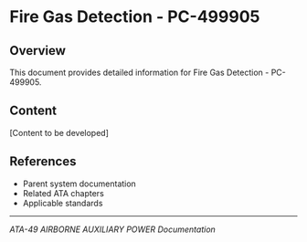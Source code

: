 # Fire Gas Detection - PC-499905

## Overview

This document provides detailed information for Fire Gas Detection - PC-499905.

## Content

[Content to be developed]

## References

- Parent system documentation
- Related ATA chapters
- Applicable standards

---

*ATA-49 AIRBORNE AUXILIARY POWER Documentation*
